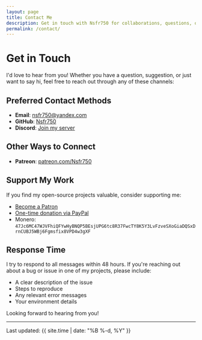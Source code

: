 ```yaml
---
layout: page
title: Contact Me
description: Get in touch with Nsfr750 for collaborations, questions, or just to say hello
permalink: /contact/
---
```


# Get in Touch

I'd love to hear from you! Whether you have a question, suggestion, or just want to say hi, feel free to reach out through any of these channels:

## Preferred Contact Methods

- **Email**: [nsfr750@yandex.com](mailto:nsfr750@yandex.com)
- **GitHub**: [Nsfr750](https://github.com/Nsfr750)
- **Discord**: [Join my server](https://discord.gg/ryqNeuRYjD)

## Other Ways to Connect

- **Patreon**: [patreon.com/Nsfr750](https://www.patreon.com/Nsfr750)

## Support My Work

If you find my open-source projects valuable, consider supporting me:

- [Become a Patron](https://www.patreon.com/Nsfr750)
- [One-time donation via PayPal](https://paypal.me/3dmega)
- Monero: `47Jc6MC47WJVFhiQFYwHyBNQP5BEsjUPG6tc8R37FwcTY8K5Y3LvFzveSXoGiaDQSxDrnCUBJ5WBj6Fgmsfix8VPD4w3gXF`

## Response Time

I try to respond to all messages within 48 hours. If you're reaching out about a bug or issue in one of my projects, please include:

- A clear description of the issue
- Steps to reproduce
- Any relevant error messages
- Your environment details

Looking forward to hearing from you!

---

Last updated: {{ site.time | date: "%B %-d, %Y" }}
